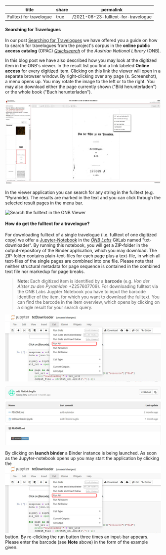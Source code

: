 | title | share | permalink |
| ----  | ----  | ---- |
| Fulltext for travelogue | true | /2021-06-23-fulltext-for-travelogue |

#### Searching for Travelogues ####

In our post [Searching for Travelogues](https://travelogues-project.info/2021-04-21-searching-for-travelogues/) we have offered you a guide on how to search for travelogues from the project's corpus in the 
**online public access catalog** (OPAC) [*Quicksearch*](https://search.onb.ac.at/primo-explore/search?vid=ONB&lang=en_US) of the *Austrian National Library* (ONB). 

In this blog post we have also described how you may look at the digitized item in the ONB's viewer. In the result list you find a link labeled **Online access** for every digitized item. Clicking on this link the viewer will open in a separate browser window. By right-clicking over any page (s. Screenshot), a menu opens up. You may rotate the image to the left or to the right. You may also download either the page currently shown ("Bild herunterladen") or the whole book ("Buch herunterladen").

![Download-menu in the ONB viewer](/images/Fulltext-for-travelogue_Screenshot_2.jpg)

In the viewer application you can search for any string in the fulltext (e.g. "Pyramide). The results are marked in the text and you can click through the selected result pages in the menu bar. 

![Search the fulltext in the ONB Viewer](/images/Fulltext-for-travelogue_Screenshor_3.jpg)

#### How do get the fulltext for a travelogue? ####

For downloading fulltext of a single travelogue (i.e. fulltext of one digitized copy) we offer a [Jupyter-Notebook](https://labs.onb.ac.at/gitlab/georgp/sacha-txt-downloader/) in the [*ONB Labs*](https://labs.onb.ac.at/en/) GitLab named "txt-downloader". By running this notebook, you will get a ZIP-folder in the output-repository of the Binder application, which you may download. The ZIP-folder contains plain-text-files for each page plus a text-file, in which all text-files of the single pages are combined into one file. Please note that neither structural metadata for page sequence is contained in the combined text file nor markedup for page breaks. 

>**Note:** Each digitized item is identified by a **barcode** (e.g. *Von der Alster zu den Pyramiden* +Z257607709). For downloading fulltext via the ONB Labs Juypter Notebook you have to input the barcode identifier of the item, for which you want to download the fulltext. You can find the barcode in the item overview, which opens by clicking on a single result for your search query.

![Barcode for digitized item](/images/Fulltext-for-travelogue_Screenshot_5.jpg)

![Notebook in the ONB Labs GitLabs](/images/Fulltext-for-travelogue_Screenshot_4.jpg)

By clicking on **launch binder** a Binder instance is being launched. As soon as the Jupyter-notebook opens up you may start the application by clicking the ![run](/images/Fulltext-for-travelogue_Screenshot_5.jpg) button. By re-clicking the run button three times an input-bar appears. Please enter the barcode (see **Note** above) in the form of the example given.  

